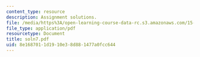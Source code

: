 ```yaml
---
content_type: resource
description: Assignment solutions.
file: /media/https%3A/open-learning-course-data-rc.s3.amazonaws.com/15-988-system-dynamics-self-study-fall-1998-spring-1999/8e1687011d1910e38d881477a0fcc644_soln7.pdf
file_type: application/pdf
resourcetype: Document
title: soln7.pdf
uid: 8e168701-1d19-10e3-8d88-1477a0fcc644
---
```

